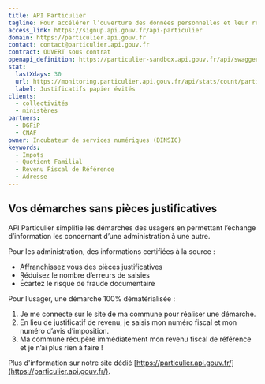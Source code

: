 ```yaml
---
title: API Particulier
tagline: Pour accélérer l’ouverture des données personnelles et leur réutilisation, automatisez vos demandes de pièces justificatives
access_link: https://signup.api.gouv.fr/api-particulier
domain: https://particulier.api.gouv.fr
contact: contact@particulier.api.gouv.fr
contract: OUVERT sous contrat
openapi_definition: https://particulier-sandbox.api.gouv.fr/api/swagger.yaml
stat:
  lastXdays: 30
  url: https://monitoring.particulier.api.gouv.fr/api/stats/count/particulier.api.gouv.fr?range[@timestamp][gte]=now-30d&match[status-code]=200
  label: Justificatifs papier évités
clients:
  - collectivités
  - ministères
partners:
  - DGFiP
  - CNAF
owner: Incubateur de services numériques (DINSIC)
keywords:
  - Impots
  - Quotient Familial
  - Revenu Fiscal de Référence
  - Adresse
---
```



## Vos démarches sans pièces justificatives

API Particulier simplifie les démarches des usagers en permettant l’échange d’information les concernant d’une administration à une autre.

Pour les administration, des informations certifiées à la source :

- Affranchissez vous des pièces justificatives
- Réduisez le nombre d’erreurs de saisies
- Écartez le risque de fraude documentaire

Pour l’usager, une démarche 100% dématérialisée :

1. Je me connecte sur le site de ma commune pour réaliser une démarche.
2. En lieu de justificatif de revenu, je saisis mon numéro fiscal et mon numéro d’avis d’imposition.
3. Ma commune récupère immédiatement mon revenu fiscal de référence et je n’ai plus rien à faire !

Plus d'information sur notre site dédié [https://particulier.api.gouv.fr/](https://particulier.api.gouv.fr/).
